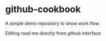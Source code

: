 # github-cookbook
A simple demo repository to show work flow

Editing read me directly from github interface
